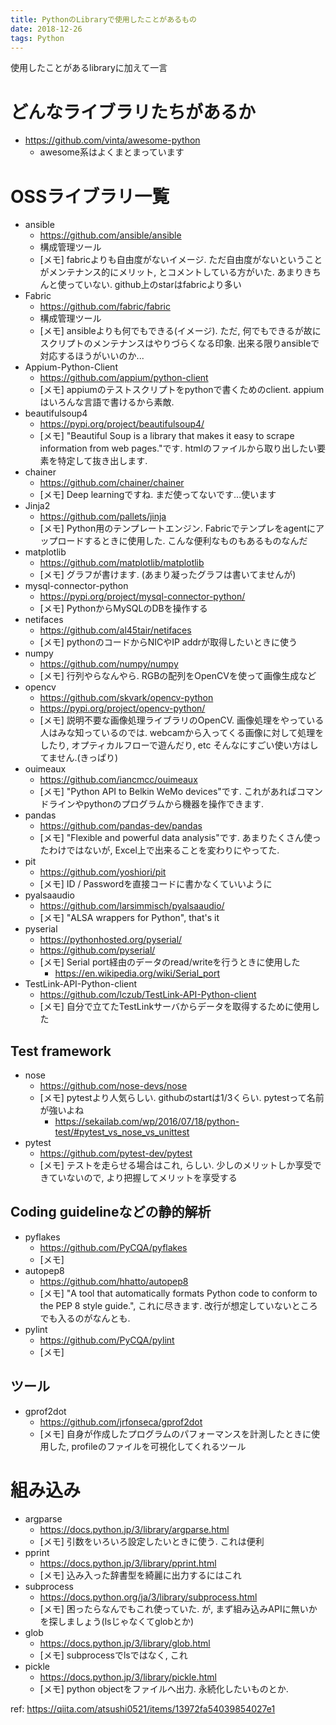 ```yaml
---
title: PythonのLibraryで使用したことがあるもの
date: 2018-12-26
tags: Python
---
```


使用したことがあるlibraryに加えて一言

# どんなライブラリたちがあるか
* https://github.com/vinta/awesome-python
    * awesome系はよくまとまっています

# OSSライブラリ一覧

* ansible
    * https://github.com/ansible/ansible
    * 構成管理ツール
    * [メモ] fabricよりも自由度がないイメージ. ただ自由度がないということがメンテナンス的にメリット, とコメントしている方がいた. あまりきちんと使っていない. github上のstarはfabricより多い
* Fabric
    * https://github.com/fabric/fabric
    * 構成管理ツール
    * [メモ] ansibleよりも何でもできる(イメージ). ただ, 何でもできるが故にスクリプトのメンテナンスはやりづらくなる印象. 出来る限りansibleで対応するほうがいいのか...
* Appium-Python-Client
    * https://github.com/appium/python-client
    * [メモ] appiumのテストスクリプトをpythonで書くためのclient. appiumはいろんな言語で書けるから素敵.
* beautifulsoup4
    * https://pypi.org/project/beautifulsoup4/
    * [メモ] "Beautiful Soup is a library that makes it easy to scrape information from web pages."です. htmlのファイルから取り出したい要素を特定して抜き出します.
* chainer
    * https://github.com/chainer/chainer
    * [メモ] Deep learningですね. まだ使ってないです...使います
* Jinja2
    * https://github.com/pallets/jinja
    * [メモ] Python用のテンプレートエンジン. Fabricでテンプレをagentにアップロードするときに使用した. こんな便利なものもあるものなんだ
* matplotlib
    * https://github.com/matplotlib/matplotlib
    * [メモ] グラフが書けます. (あまり凝ったグラフは書いてませんが)
* mysql-connector-python
    * https://pypi.org/project/mysql-connector-python/
    * [メモ] PythonからMySQLのDBを操作する
* netifaces
    * https://github.com/al45tair/netifaces
    * [メモ] pythonのコードからNICやIP addrが取得したいときに使う
* numpy
    * https://github.com/numpy/numpy
    * [メモ] 行列やらなんやら. RGBの配列をOpenCVを使って画像生成など
* opencv
    * https://github.com/skvark/opencv-python
    * https://pypi.org/project/opencv-python/
    * [メモ] 説明不要な画像処理ライブラリのOpenCV. 画像処理をやっている人はみな知っているのでは. webcamから入ってくる画像に対して処理をしたり, オプティカルフローで遊んだり, etc そんなにすごい使い方はしてません.(きっぱり)
* ouimeaux
    * https://github.com/iancmcc/ouimeaux
    * [メモ] "Python API to Belkin WeMo devices"です. これがあればコマンドラインやpythonのプログラムから機器を操作できます.
* pandas
    * https://github.com/pandas-dev/pandas
    * [メモ] "Flexible and powerful data analysis"です. あまりたくさん使ったわけではないが, Excel上で出来ることを変わりにやってた.
* pit
    * https://github.com/yoshiori/pit
    * [メモ] ID / Passwordを直接コードに書かなくていいように
* pyalsaaudio
    * https://github.com/larsimmisch/pyalsaaudio/
    * [メモ] "ALSA wrappers for Python", that's it
* pyserial
    * https://pythonhosted.org/pyserial/
    * https://github.com/pyserial/
    * [メモ] Serial port経由のデータのread/writeを行うときに使用した
        * https://en.wikipedia.org/wiki/Serial_port
* TestLink-API-Python-client
    * https://github.com/lczub/TestLink-API-Python-client
    * [メモ] 自分で立てたTestLinkサーバからデータを取得するために使用した

## Test framework
* nose
    * https://github.com/nose-devs/nose
    * [メモ] pytestより人気らしい. githubのstartは1/3くらい. pytestって名前が強いよね
        * https://sekailab.com/wp/2016/07/18/python-test/#pytest_vs_nose_vs_unittest
* pytest
    * https://github.com/pytest-dev/pytest
    * [メモ] テストを走らせる場合はこれ, らしい. 少しのメリットしか享受できていないので, より把握してメリットを享受する


## Coding guidelineなどの静的解析
* pyflakes
    * https://github.com/PyCQA/pyflakes
    * [メモ] 
* autopep8
    * https://github.com/hhatto/autopep8
    * [メモ] "A tool that automatically formats Python code to conform to the PEP 8 style guide.", これに尽きます. 改行が想定していないところでも入るのがなんとも.
* pylint
    * https://github.com/PyCQA/pylint
    * [メモ] 

## ツール
* gprof2dot
    * https://github.com/jrfonseca/gprof2dot
    * [メモ] 自身が作成したプログラムのパフォーマンスを計測したときに使用した, profileのファイルを可視化してくれるツール

# 組み込み
* argparse
    * https://docs.python.jp/3/library/argparse.html
    * [メモ] 引数をいろいろ設定したいときに使う. これは便利
* pprint
    * https://docs.python.jp/3/library/pprint.html
    * [メモ] 込み入った辞書型を綺麗に出力するにはこれ
* subprocess
    * https://docs.python.org/ja/3/library/subprocess.html
    * [メモ] 困ったらなんでもこれ使っていた. が, まず組み込みAPIに無いかを探しましょう(lsじゃなくてglobとか)
* glob
    * https://docs.python.jp/3/library/glob.html
    * [メモ] subprocessでlsではなく, これ
* pickle
    * https://docs.python.jp/3/library/pickle.html
    * [メモ] python objectをファイルへ出力. 永続化したいものとか.

ref: https://qiita.com/atsushi0521/items/13972fa54039854027e1